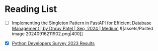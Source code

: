 # Reading List

- [ ] [Implementing the Singleton Pattern in FastAPI for Efficient Database Management | by Dhruv Patel | Sep, 2024 | Medium](https://thedkpatel.medium.com/implementing-the-singleton-pattern-in-fastapi-for-efficient-database-management-c02f9936ef66)
![[assets/Pasted image 20240916211902.png|400]]

- [x] [Python Developers Survey 2023 Results](https://lp.jetbrains.com/python-developers-survey-2023/#frameworks-and-libraries)
